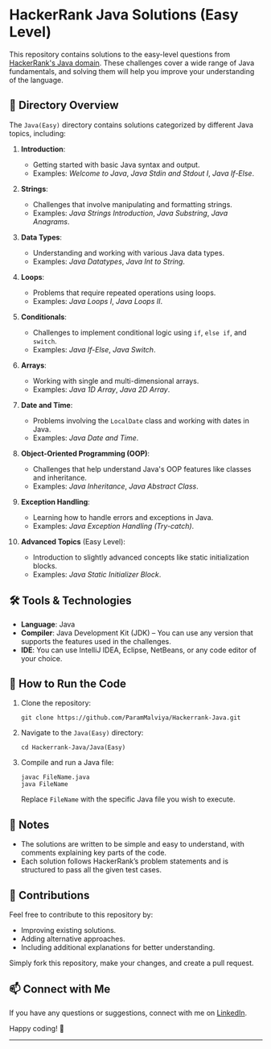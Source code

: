 # HackerRank Java Solutions (Easy Level)

This repository contains solutions to the easy-level questions from [HackerRank's Java domain](https://www.hackerrank.com/domains/java?badge_type=java). These challenges cover a wide range of Java fundamentals, and solving them will help you improve your understanding of the language.

## 📂 Directory Overview

The `Java(Easy)` directory contains solutions categorized by different Java topics, including:

1. **Introduction**: 
   - Getting started with basic Java syntax and output.
   - Examples: *Welcome to Java*, *Java Stdin and Stdout I*, *Java If-Else*.

2. **Strings**:
   - Challenges that involve manipulating and formatting strings.
   - Examples: *Java Strings Introduction*, *Java Substring*, *Java Anagrams*.

3. **Data Types**:
   - Understanding and working with various Java data types.
   - Examples: *Java Datatypes*, *Java Int to String*.

4. **Loops**:
   - Problems that require repeated operations using loops.
   - Examples: *Java Loops I*, *Java Loops II*.

5. **Conditionals**:
   - Challenges to implement conditional logic using `if`, `else if`, and `switch`.
   - Examples: *Java If-Else*, *Java Switch*.

6. **Arrays**:
   - Working with single and multi-dimensional arrays.
   - Examples: *Java 1D Array*, *Java 2D Array*.

7. **Date and Time**:
   - Problems involving the `LocalDate` class and working with dates in Java.
   - Examples: *Java Date and Time*.

8. **Object-Oriented Programming (OOP)**:
   - Challenges that help understand Java's OOP features like classes and inheritance.
   - Examples: *Java Inheritance*, *Java Abstract Class*.

9. **Exception Handling**:
   - Learning how to handle errors and exceptions in Java.
   - Examples: *Java Exception Handling (Try-catch)*.

10. **Advanced Topics** (Easy Level):
    - Introduction to slightly advanced concepts like static initialization blocks.
    - Examples: *Java Static Initializer Block*.

## 🛠️ Tools & Technologies

- **Language**: Java
- **Compiler**: Java Development Kit (JDK) – You can use any version that supports the features used in the challenges.
- **IDE**: You can use IntelliJ IDEA, Eclipse, NetBeans, or any code editor of your choice.

## 🚀 How to Run the Code

1. Clone the repository:
   ```
   git clone https://github.com/ParamMalviya/Hackerrank-Java.git
   ```
2. Navigate to the `Java(Easy)` directory:
   ```
   cd Hackerrank-Java/Java(Easy)
   ```
3. Compile and run a Java file:
   ```
   javac FileName.java
   java FileName
   ```
   Replace `FileName` with the specific Java file you wish to execute.

## 📝 Notes

- The solutions are written to be simple and easy to understand, with comments explaining key parts of the code.
- Each solution follows HackerRank’s problem statements and is structured to pass all the given test cases.

## 🤝 Contributions

Feel free to contribute to this repository by:
- Improving existing solutions.
- Adding alternative approaches.
- Including additional explanations for better understanding.

Simply fork this repository, make your changes, and create a pull request.

## 📫 Connect with Me

If you have any questions or suggestions, connect with me on [LinkedIn](https://www.linkedin.com/in/param-malviya/).

Happy coding! 🚀

---
